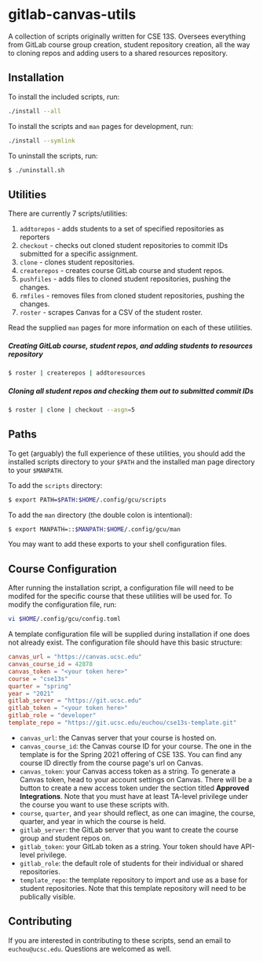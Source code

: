 # gitlab-canvas-utils

A collection of scripts originally written for CSE 13S. Oversees everything from
GitLab course group creation, student repository creation, all the way to
cloning repos and adding users to a shared resources repository.

## Installation

To install the included scripts, run:

```bash
./install --all
```

To install the scripts and `man` pages for development, run:

```bash
./install --symlink
```

To uninstall the scripts, run:

```bash
$ ./uninstall.sh
```

## Utilities

There are currently 7 scripts/utilities:
1. `addtorepos` - adds students to a set of specified repositories as reporters
2. `checkout` - checks out cloned student repositories to commit IDs submitted
   for a specific assignment.
3. `clone` - clones student repositories.
4. `createrepos` - creates course GitLab course and student repos.
5. `pushfiles` - adds files to cloned student repositories, pushing the changes.
6. `rmfiles` - removes files from cloned student repositories, pushing the
   changes.
7. `roster` - scrapes Canvas for a CSV of the student roster.

Read the supplied `man` pages for more information on each of these utilities.

##### Creating GitLab course, student repos, and adding students to resources repository

```bash
$ roster | createrepos | addtoresources
```
##### Cloning all student repos and checking them out to submitted commit IDs

```bash
$ roster | clone | checkout --asgn=5
```

## Paths

To get (arguably) the full experience of these utilities, you should add the
installed scripts directory to your `$PATH` and the installed man page directory
to your `$MANPATH`.

To add the `scripts` directory:

```bash
$ export PATH=$PATH:$HOME/.config/gcu/scripts
```

To add the `man` directory (the double colon is intentional):

```bash
$ export MANPATH=::$MANPATH:$HOME/.config/gcu/man
```

You may want to add these exports to your shell configuration files.

## Course Configuration

After running the installation script, a configuration file will need to be
modifed for the specific course that these utilities will be used for. To modify
the configuration file, run:

```bash
vi $HOME/.config/gcu/config.toml
```

A template configuration file will be supplied during installation if one does
not already exist. The configuration file should have this basic structure:

```toml
canvas_url = "https://canvas.ucsc.edu"
canvas_course_id = 42878
canvas_token = "<your token here>"
course = "cse13s"
quarter = "spring"
year = "2021"
gitlab_server = "https://git.ucsc.edu"
gitlab_token = "<your token here>"
gitlab_role = "developer"
template_repo = "https://git.ucsc.edu/euchou/cse13s-template.git"
```

- `canvas_url`: the Canvas server that your course is hosted on.
- `canvas_course_id`: the Canvas course ID for your course. The one in the
  template is for the Spring 2021 offering of CSE 13S. You can find any course
  ID directly from the course page's url on Canvas.
- `canvas_token`: your Canvas access token as a string. To generate a  Canvas
  token, head to your account settings on Canvas. There will be a button to
  create a new access token under the section titled **Approved Integrations**.
  Note that you must have at least TA-level privilege under the course you want
  to use these scripts with.
- `course`, `quarter`, and `year` should reflect, as one can imagine, the
  course, quarter, and year in which the course is held.
- `gitlab_server`: the GitLab server that you want to create the course group
  and student repos on.
- `gitlab_token`: your GitLab token as a string. Your token should have API-level privilege.
- `gitlab_role`: the default role of students for their individual or shared repositories.
- `template_repo`: the template repository to import and use as a base for
  student repositories. Note that this template repository will need to be
  publically visible.

## Contributing

If you are interested in contributing to these scripts, send an email to
`euchou@ucsc.edu`. Questions are welcomed as well.
